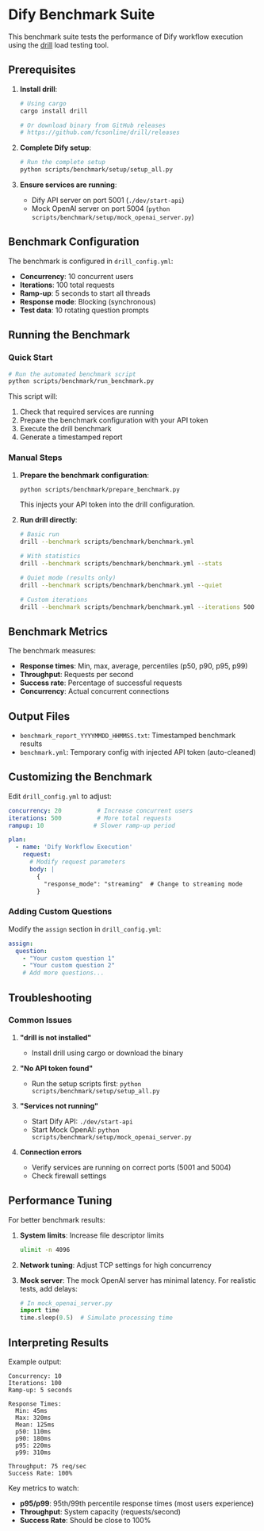 # Dify Benchmark Suite

This benchmark suite tests the performance of Dify workflow execution using the [drill](https://github.com/fcsonline/drill) load testing tool.

## Prerequisites

1. **Install drill**:
   ```bash
   # Using cargo
   cargo install drill
   
   # Or download binary from GitHub releases
   # https://github.com/fcsonline/drill/releases
   ```

2. **Complete Dify setup**:
   ```bash
   # Run the complete setup
   python scripts/benchmark/setup/setup_all.py
   ```

3. **Ensure services are running**:
   - Dify API server on port 5001 (`./dev/start-api`)
   - Mock OpenAI server on port 5004 (`python scripts/benchmark/setup/mock_openai_server.py`)

## Benchmark Configuration

The benchmark is configured in `drill_config.yml`:

- **Concurrency**: 10 concurrent users
- **Iterations**: 100 total requests
- **Ramp-up**: 5 seconds to start all threads
- **Response mode**: Blocking (synchronous)
- **Test data**: 10 rotating question prompts

## Running the Benchmark

### Quick Start

```bash
# Run the automated benchmark script
python scripts/benchmark/run_benchmark.py
```

This script will:
1. Check that required services are running
2. Prepare the benchmark configuration with your API token
3. Execute the drill benchmark
4. Generate a timestamped report

### Manual Steps

1. **Prepare the benchmark configuration**:
   ```bash
   python scripts/benchmark/prepare_benchmark.py
   ```
   This injects your API token into the drill configuration.

2. **Run drill directly**:
   ```bash
   # Basic run
   drill --benchmark scripts/benchmark/benchmark.yml
   
   # With statistics
   drill --benchmark scripts/benchmark/benchmark.yml --stats
   
   # Quiet mode (results only)
   drill --benchmark scripts/benchmark/benchmark.yml --quiet
   
   # Custom iterations
   drill --benchmark scripts/benchmark/benchmark.yml --iterations 500
   ```

## Benchmark Metrics

The benchmark measures:
- **Response times**: Min, max, average, percentiles (p50, p90, p95, p99)
- **Throughput**: Requests per second
- **Success rate**: Percentage of successful requests
- **Concurrency**: Actual concurrent connections

## Output Files

- `benchmark_report_YYYYMMDD_HHMMSS.txt`: Timestamped benchmark results
- `benchmark.yml`: Temporary config with injected API token (auto-cleaned)

## Customizing the Benchmark

Edit `drill_config.yml` to adjust:

```yaml
concurrency: 20          # Increase concurrent users
iterations: 500          # More total requests
rampup: 10              # Slower ramp-up period

plan:
  - name: 'Dify Workflow Execution'
    request:
      # Modify request parameters
      body: |
        {
          "response_mode": "streaming"  # Change to streaming mode
        }
```

### Adding Custom Questions

Modify the `assign` section in `drill_config.yml`:

```yaml
assign:
  question:
    - "Your custom question 1"
    - "Your custom question 2"
    # Add more questions...
```

## Troubleshooting

### Common Issues

1. **"drill is not installed"**
   - Install drill using cargo or download the binary

2. **"No API token found"**
   - Run the setup scripts first: `python scripts/benchmark/setup/setup_all.py`

3. **"Services not running"**
   - Start Dify API: `./dev/start-api`
   - Start Mock OpenAI: `python scripts/benchmark/setup/mock_openai_server.py`

4. **Connection errors**
   - Verify services are running on correct ports (5001 and 5004)
   - Check firewall settings

## Performance Tuning

For better benchmark results:

1. **System limits**: Increase file descriptor limits
   ```bash
   ulimit -n 4096
   ```

2. **Network tuning**: Adjust TCP settings for high concurrency

3. **Mock server**: The mock OpenAI server has minimal latency. For realistic tests, add delays:
   ```python
   # In mock_openai_server.py
   import time
   time.sleep(0.5)  # Simulate processing time
   ```

## Interpreting Results

Example output:
```
Concurrency: 10
Iterations: 100
Ramp-up: 5 seconds

Response Times:
  Min: 45ms
  Max: 320ms
  Mean: 125ms
  p50: 110ms
  p90: 180ms
  p95: 220ms
  p99: 310ms

Throughput: 75 req/sec
Success Rate: 100%
```

Key metrics to watch:
- **p95/p99**: 95th/99th percentile response times (most users experience)
- **Throughput**: System capacity (requests/second)
- **Success Rate**: Should be close to 100%
